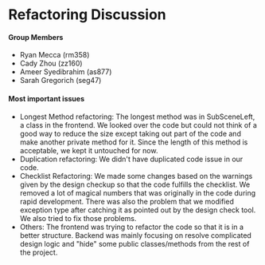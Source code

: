 # Refactoring Discussion 
#### Group Members
- Ryan Mecca (rm358)
- Cady Zhou (zz160)
- Ameer Syedibrahim (as877)
- Sarah Gregorich (seg47)

#### Most important issues
- Longest Method refactoring: The longest method was in SubSceneLeft, a class in the frontend. We looked over the code but could not think of a good way to reduce the size except taking out part of the code and make another private method for it. Since the length of this method is acceptable, we kept it untouched for now. 
- Duplication refactoring: We didn't have duplicated code issue in our code.
- Checklist Refactoring: We made some changes based on the warnings given by the design checkup so that the code fulfills the checklist. We removed a lot of magical numbers that was originally in the code during rapid development. There was also the problem that we modified exception type after catching it as pointed out by the design check tool. We also tried to fix those problems. 
- Others: The frontend was trying to refactor the code so that it is in a better structure. Backend was mainly focusing on resolve complicated design logic and "hide" some public classes/methods from the rest of the project.   